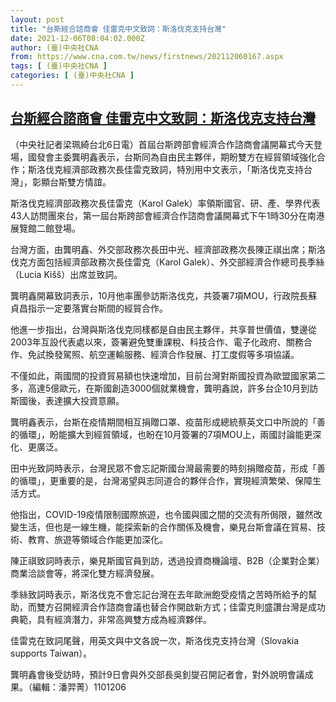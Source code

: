 ```yaml
---
layout: post
title: "台斯經合諮商會 佳雷克中文致詞：斯洛伐克支持台灣"
date: 2021-12-06T08:04:02.000Z
author: (臺)中央社CNA
from: https://www.cna.com.tw/news/firstnews/202112060167.aspx
tags: [ (臺)中央社CNA ]
categories: [ (臺)中央社CNA ]
---
```

<!--1638777842000-->
[台斯經合諮商會 佳雷克中文致詞：斯洛伐克支持台灣](https://www.cna.com.tw/news/firstnews/202112060167.aspx)
------

<div>
<div></div><div><p>（中央社記者梁珮綺台北6日電）首屆台斯跨部會經濟合作諮商會議開幕式今天登場，國發會主委龔明鑫表示，台斯同為自由民主夥伴，期盼雙方在經貿領域強化合作；斯洛伐克經濟部政務次長佳雷克致詞，特別用中文表示，「斯洛伐克支持台灣」，彰顯台斯雙方情誼。</p><p>斯洛伐克經濟部政務次長佳雷克（Karol Galek）率領斯國官、研、產、學界代表43人訪問團來台，第一屆台斯跨部會經濟合作諮商會議開幕式下午1時30分在南港展覽館二館登場。</p><p>台灣方面，由龔明鑫、外交部政務次長田中光、經濟部政務次長陳正祺出席；斯洛伐克方面包括經濟部政務次長佳雷克（Karol Galek）、外交部經濟合作總司長季絲（Lucia Kišš）出席並致詞。</p><p>龔明鑫開幕致詞表示，10月他率團參訪斯洛伐克，共簽署7項MOU，行政院長蘇貞昌指示一定要落實台斯間的經貿合作。</p><p>他進一步指出，台灣與斯洛伐克同樣都是自由民主夥伴，共享普世價值，雙邊從2003年互設代表處以來，簽署避免雙重課稅、科技合作、電子化政府、關務合作、免試換發駕照、航空運輸服務、經濟合作發展、打工度假等多項協議。</p><p>不僅如此，兩國間的投資貿易額也快速增加，目前台灣對斯國投資為歐盟國家第二多，高達5億歐元，在斯國創造3000個就業機會，龔明鑫說，許多台企10月到訪斯國後，表達擴大投資意願。</p><p>龔明鑫表示，台斯在疫情期間相互捐贈口罩、疫苗形成總統蔡英文口中所說的「善的循環」，盼能擴大到經貿領域，也盼在10月簽署的7項MOU上，兩國討論能更深化、更廣泛。</p><p>田中光致詞時表示，台灣民眾不會忘記斯國台灣最需要的時刻捐贈疫苗，形成「善的循環」，更重要的是，台灣渴望與志同道合的夥伴合作，實現經濟繁榮、保障生活方式。</p><p>他指出，COVID-19疫情限制國際旅遊，也令國與國之間的交流有所侷限，雖然改變生活，但也是一線生機，能探索新的合作關係及機會，樂見台斯會議在貿易、技術、教育、旅遊等領域合作能更加深化。</p><p>陳正祺致詞時表示，樂見斯國官員到訪，透過投資商機論壇、B2B（企業對企業）商業洽談會等，將深化雙方經濟發展。</p><p>季絲致詞時表示，斯洛伐克不會忘記台灣在去年歐洲飽受疫情之苦時所給予的幫助，而雙方召開經濟合作諮商會議也替合作開啟新方式；佳雷克則盛讚台灣是成功典範，具有經濟潛力，非常高興雙方成為經濟夥伴。</p><p>佳雷克在致詞尾聲，用英文與中文各說一次，斯洛伐克支持台灣（Slovakia supports Taiwan）。</p><p>龔明鑫會後受訪時，預計9日會與外交部長吳釗燮召開記者會，對外說明會議成果。（編輯：潘羿菁）1101206</p></div>
</div>
